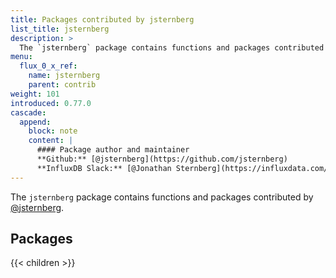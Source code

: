 ```yaml
---
title: Packages contributed by jsternberg
list_title: jsternberg
description: >
  The `jsternberg` package contains functions and packages contributed by [@jsternberg](https://github.com/jsternberg).
menu:
  flux_0_x_ref:
    name: jsternberg
    parent: contrib
weight: 101
introduced: 0.77.0
cascade:
  append:
    block: note
    content: |
      #### Package author and maintainer
      **Github:** [@jsternberg](https://github.com/jsternberg)  
      **InfluxDB Slack:** [@Jonathan Sternberg](https://influxdata.com/slack)
---
```


The `jsternberg` package contains functions and packages contributed by [@jsternberg](https://github.com/jsternberg).

## Packages

{{< children >}}
